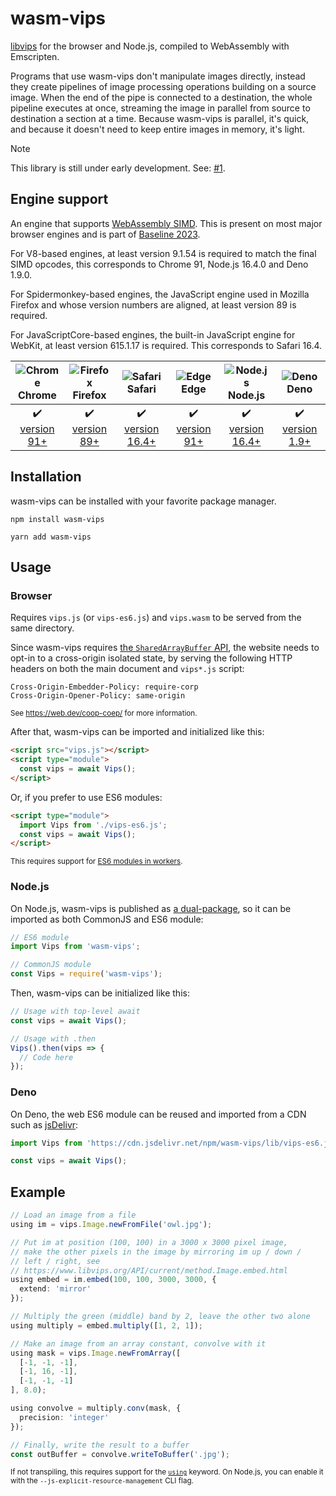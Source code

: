 # wasm-vips

[libvips](https://www.libvips.org/) for the browser and Node.js, compiled
to WebAssembly with Emscripten.

Programs that use wasm-vips don't manipulate images directly, instead
they create pipelines of image processing operations building on a source
image. When the end of the pipe is connected to a destination, the whole
pipeline executes at once, streaming the image in parallel from source to
destination a section at a time. Because wasm-vips is parallel, it's quick,
and because it doesn't need to keep entire images in memory, it's light.

> [!NOTE]
> This library is still under early development. See: [#1](
https://github.com/kleisauke/wasm-vips/issues/1).

## Engine support

An engine that supports [WebAssembly SIMD](https://webassembly.org/features/).
This is present on most major browser engines and is part of [Baseline 2023](
https://web.dev/baseline/2023).

For V8-based engines, at least version 9.1.54 is required to match the final
SIMD opcodes, this corresponds to Chrome 91, Node.js 16.4.0 and Deno 1.9.0.

For Spidermonkey-based engines, the JavaScript engine used in Mozilla Firefox
and whose version numbers are aligned, at least version 89 is required.

For JavaScriptCore-based engines, the built-in JavaScript engine for WebKit,
at least version 615.1.17 is required. This corresponds to Safari 16.4.

| ![Chrome](https://github.com/alrra/browser-logos/raw/main/src/chrome/chrome_32x32.png)<br>Chrome | ![Firefox](https://github.com/alrra/browser-logos/raw/main/src/firefox/firefox_32x32.png)<br>Firefox | ![Safari](https://github.com/alrra/browser-logos/raw/main/src/safari/safari_32x32.png)<br>Safari | ![Edge](https://github.com/alrra/browser-logos/raw/main/src/edge/edge_32x32.png)<br>Edge | ![Node.js](https://github.com/alrra/browser-logos/raw/main/src/node.js/node.js_32x32.png)<br>Node.js | ![Deno](https://github.com/alrra/browser-logos/raw/main/src/deno/deno_32x32.png)<br>Deno |
|:---:|:---:|:---:|:---:|:---:|:---:|
| :heavy_check_mark:<br>[version 91+](https://chromestatus.com/feature/6533147810332672) | :heavy_check_mark:<br>[version 89+](https://bugzil.la/1695585) | :heavy_check_mark:<br>[version 16.4+](https://webkit.org/blog/13966/webkit-features-in-safari-16-4/#javascript-and-webassembly) | :heavy_check_mark:<br>[version 91+](https://chromestatus.com/feature/6533147810332672) | :heavy_check_mark:<br>[version 16.4+](https://github.com/nodejs/node/pull/38273) | :heavy_check_mark:<br>[version 1.9+](https://github.com/denoland/deno/pull/10152) |

## Installation

wasm-vips can be installed with your favorite package manager.

```shell
npm install wasm-vips
```

```shell
yarn add wasm-vips
```

## Usage

### Browser

Requires `vips.js` (or `vips-es6.js`) and `vips.wasm` to be served from
the same directory.

Since wasm-vips requires [the `SharedArrayBuffer` API](
https://caniuse.com/sharedarraybuffer), the website needs to opt-in to
a cross-origin isolated state, by serving the following HTTP headers on
both the main document and `vips*.js` script:

```http
Cross-Origin-Embedder-Policy: require-corp
Cross-Origin-Opener-Policy: same-origin
```
<sup>See <https://web.dev/coop-coep/> for more information.</sup>

After that, wasm-vips can be imported and initialized like this:

```html
<script src="vips.js"></script>
<script type="module">
  const vips = await Vips();
</script>
```

Or, if you prefer to use ES6 modules:

```html
<script type="module">
  import Vips from './vips-es6.js';
  const vips = await Vips();
</script>
```
<sup>This requires support for [ES6 modules in workers](https://caniuse.com/mdn-api_worker_worker_ecmascript_modules).</sup>

### Node.js

On Node.js, wasm-vips is published as [a dual-package](
https://nodejs.org/api/packages.html#packages_conditional_exports), so it
can be imported as both CommonJS and ES6 module:

```js
// ES6 module
import Vips from 'wasm-vips';

// CommonJS module
const Vips = require('wasm-vips');
```

Then, wasm-vips can be initialized like this:

```js
// Usage with top-level await
const vips = await Vips();

// Usage with .then
Vips().then(vips => {
  // Code here
});
```

### Deno

On Deno, the web ES6 module can be reused and imported from a CDN such as
[jsDelivr](https://www.jsdelivr.com/):

```js
import Vips from 'https://cdn.jsdelivr.net/npm/wasm-vips/lib/vips-es6.js';

const vips = await Vips();
```

## Example

```ts
// Load an image from a file
using im = vips.Image.newFromFile('owl.jpg');

// Put im at position (100, 100) in a 3000 x 3000 pixel image,
// make the other pixels in the image by mirroring im up / down /
// left / right, see
// https://www.libvips.org/API/current/method.Image.embed.html
using embed = im.embed(100, 100, 3000, 3000, {
  extend: 'mirror'
});

// Multiply the green (middle) band by 2, leave the other two alone
using multiply = embed.multiply([1, 2, 1]);

// Make an image from an array constant, convolve with it
using mask = vips.Image.newFromArray([
  [-1, -1, -1],
  [-1, 16, -1],
  [-1, -1, -1]
], 8.0);

using convolve = multiply.conv(mask, {
  precision: 'integer'
});

// Finally, write the result to a buffer
const outBuffer = convolve.writeToBuffer('.jpg');
```
<sup>If not transpiling, this requires support for the [`using`](
https://caniuse.com/mdn-javascript_statements_using) keyword. On Node.js,
you can enable it with the `--js-explicit-resource-management` CLI flag.
</sup>
